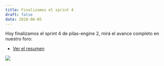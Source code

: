 ```yaml
---
title: Finalizamos el sprint 4
draft: false
date: 2018-06-05
---
```


Hoy finalizamos el sprint 4 de pilas-engine 2, mirá el avance completo en
nuestro foro:

* [Ver el resumen](http://foro.pilas-engine.com.ar/t/resumen-del-sprint-04/1401)

![](/noticias/sprint-04.png)

